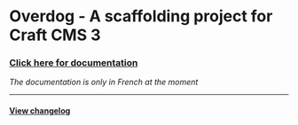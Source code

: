 
# Overdog - A scaffolding project for Craft CMS 3


### [Click here for documentation](https://st.overdog.io/)
_The documentation is only in French at the moment_

***

#### [View changelog](https://st.overdog.io//changelog/)